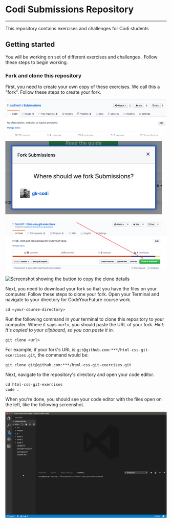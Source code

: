 # Codi Submissions Repository

---

This repository contains exercises and challenges for Codi students

## Getting started

You will be working on set of different exercises and challenges . Follow these steps to begin working.

### Fork and clone this repository

First, you need to create your own copy of these exercises. We call this a "fork". Follow these steps to create your fork.

![Screenshot showing the fork button in GitHub](/assets/images/fork-start.png)

![Screenshot showing how to fork to your user account](/assets/images/fork-user-account.png)

![Screenshot showing the clone details](/assets/images/fork-clone.png)

![Screenshot showing the button to copy the clone details](/assetsimages/fork-copy-url.png)

Next, you need to download your fork so that you have the files on your computer. Follow these steps to clone your fork. Open your Terminal and navigate to your directory for CodeYourFuture course work.

```
cd <your-course-directory>
```

Run the following command in your terminal to clone this repository to your computer. Where it says `<url>`, you should paste the URL of your fork. _Hint: It's copied to your clipboard, so you can paste it in._

```
git clone <url>
```

For example, if your fork's URL is `git@github.com:***/html-css-git-exercises.git`, the command would be:

```
git clone git@github.com:***/html-css-git-exercises.git
```

Next, navigate to the repository's directory and open your code editor.

```
cd html-css-git-exercises
code .
```

When you're done, you should see your code editor with the files open on the left, like the following screenshot.

![Screenshot showing the project open in your editor](/assets/images/fork-editor.png)
